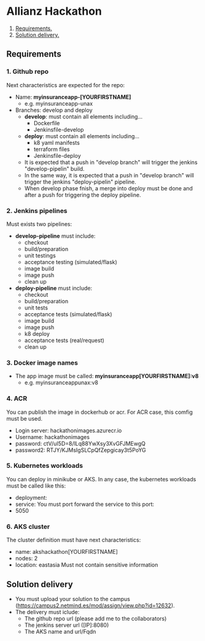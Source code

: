# Allianz Hackathon
1. [ Requirements. ](#Requirements)
2. [ Solution delivery. ](#Solution_delivery)

<a name="Requirements"></a>
## Requirements

### 1. Github repo
Next characteristics are expected for the repo:
- Name: **myinsuranceapp-[YOURFIRSTNAME]**
  - e.g. myinsuranceapp-unax
- Branches: develop and deploy
  - **develop**: must contain all elements including...
    - Dockerfile
    - Jenkinsfile-develop
  - **deploy**: must contain all elements including...
    - k8 yaml manifests
    - terraform files
    - Jenkinsfile-deploy
  - It is expected that a push in "develop branch" will trigger the jenkins "develop-pipelin" build.
  - In the same way, it is expected that a push in "develop branch" will trigger the jenkins "deploy-pipelin" pipeline.
  - When develop phase fnish, a merge into deploy must be done and after a push for triggering the deploy pipeline.

### 2. Jenkins pipelines
Must exists two pipelines:
- **develop-pipeline** must include:
  - checkout
  - build/preparation
  - unit testings
  - acceptance testing (simulated/flask)
  - image build
  - image push
  - clean up
- **deploy-pipeline** must include:
  - checkout
  - build/preparation
  - unit tests
  - acceptance tests (simulated/flask)
  - image build
  - image push
  - k8 deploy
  - acceptance tests (real/request)
  - clean up

### 3. Docker image names
- The app image must be called: **myinsuranceapp[YOURFIRSTNAME]:v8**
  - e.g. myinsuranceappunax:v8

### 4. ACR
You can publish the image in dockerhub or acr. For ACR case, this comfig must be used.
- Login server: hackathonimages.azurecr.io
- Username: hackathonimages
- password: ctV/uI5D=8/lLq88YwXsy3XvGFJMEwgQ
- password2: RTJY/KJMsIgSLCpQfZepgicay3t5PoYG

### 5. Kubernetes workloads
You can deploy in minikube or AKS. In any case, the kubernetes workloads must be called like this:
- deployment:
- service:
You must port forward the service to this port:
- 5050

### 6. AKS cluster
The cluster definition must have next characteristics:
- name: akshackathon[YOURFIRSTNAME]
- nodes: 2
- location: eastasia
Must not contain sensitive information

<a name="Solution_delivery"></a>
## Solution delivery
- You must upload your solution to the campus (https://campus2.netmind.es/mod/assign/view.php?id=12632).
- The delivery must iclude:
  - The github repo url (please add me to the collaborators)
  - The jenkins server url ([IP]:8080)
  - The AKS name and url/Fqdn